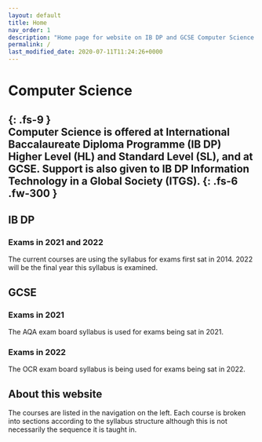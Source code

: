 ```yaml
---
layout: default
title: Home
nav_order: 1
description: "Home page for website on IB DP and GCSE Computer Science."
permalink: /
last_modified_date: 2020-07-11T11:24:26+0000
---
```


# Computer Science
{: .fs-9 }
<br>
Computer Science is offered at International Baccalaureate Diploma Programme (IB DP) Higher Level (HL) and Standard Level (SL), and at GCSE. Support is also given to IB DP Information Technology in a Global Society (ITGS).
{: .fs-6 .fw-300 }
---
## IB DP

### Exams in 2021 and 2022

The current courses are using the syllabus for exams first sat in 2014. 2022 will be the final year this syllabus is examined.

## GCSE

### Exams in 2021
The AQA exam board syllabus is used for exams being sat in 2021.

### Exams in 2022
The OCR exam board syllabus is being used for exams being sat in 2022.

## About this website

The courses are listed in the navigation on the left. Each course is broken into sections according to the syllabus structure although this is not necessarily the sequence it is taught in.
